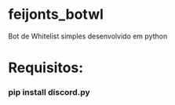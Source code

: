 # feijonts_botwl
<p>Bot de Whitelist simples desenvolvido em python</p>
<h1>Requisitos:</h1>
<h3>pip install discord.py</h3>
